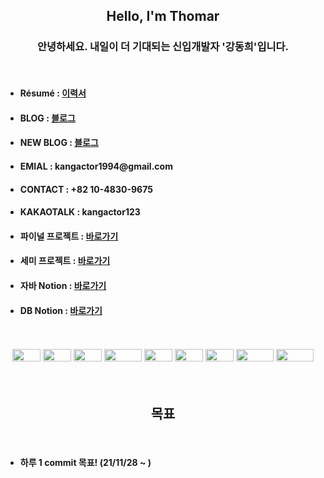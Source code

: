 <h2 align="center">Hello, I'm Thomar</h2>
<h3 align="center">안녕하세요. 내일이 더 기대되는 신입개발자 '강동희'입니다.</h3>
<br>
<ul>
  <li><h4>Résumé  : <a href="https://kangactor123.notion.site/d186f98558964b4db6e0b08d33292508"> 이력서 </a></h4></li>
  <li><h4>BLOG : <a href="https://blog.naver.com/kangactor123"> 블로그 </a></h4></li>
  <li><h4>NEW BLOG : <a href="https://velog.io/@kangactor123"> 블로그 </a></h4></li>
  <li><h4>EMIAL : kangactor1994@gmail.com </h4></li>
  <li><h4>CONTACT : +82 10-4830-9675 </h4></li>
  <li><h4>KAKAOTALK : kangactor123 </h4></li>
  <li><h4>파이널 프로젝트 : <a href="https://github.com/kangactor123/FInal_Project">바로가기</a></h4></li>
  <li><h4>세미 프로젝트 : <a href="https://github.com/kangactor123/SemiProject">바로가기</a></h4></li>
  <li><h4>자바 Notion : <a href="https://kangactor123.notion.site/Java-458c13e7715549a7b7cb36313c7393c4">바로가기</a></h4></li>
  <li><h4>DB Notion : <a href="https://kangactor123.notion.site/SQL-edacf836e7a14f7bbbb61ce74af6abed">바로가기</a></h4></li>
</ul>
<br>
<br>
<div align="center">
<img src="https://img.shields.io/badge/JAVA-007396?style=for-the-badge&logo=java&logoColor=white" width="45" height="20"> <img src="https://img.shields.io/badge/oracle-F80000?style=for-the-badge&logo=oracle&logoColor=white" width="45" height="20"> <img src="https://img.shields.io/badge/mysql-4479A1?style=for-the-badge&logo=mysql&logoColor=white" width="45" height="20"> <img src="https://img.shields.io/badge/javascript-F7DF1E?style=for-the-badge&logo=javascript&logoColor=black" width="60" height="20"> <img src="https://img.shields.io/badge/jquery-0769AD?style=for-the-badge&logo=jquery&logoColor=white" width="45" height="20"> <img src="https://img.shields.io/badge/html-E34F26?style=for-the-badge&logo=html5&logoColor=white" width="45" height="20"> <img src="https://img.shields.io/badge/css-1572B6?style=for-the-badge&logo=css3&logoColor=white" width="45" height="20"> <img src="https://img.shields.io/badge/bootstrap-7952B3?style=for-the-badge&logo=bootstrap&logoColor=white" width="60" height="20"> <img src="https://img.shields.io/badge/github-181717?style=for-the-badge&logo=github&logoColor=white" width="60" height="20">
</div>
<br><br>
<h2 align="center">목표</h2>
<br>
<ul>
  <li><h4>하루 1 commit 목표! (21/11/28 ~ )</h4></li>
</ul>
